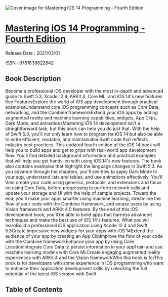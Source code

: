 ![Cover image for Mastering iOS 14 Programming - Fourth Edition](https://imgdetail.ebookreading.net/cover/cover/202109/EB9781838822842.jpg)

[Mastering iOS 14 Programming - Fourth Edition](https://ebookreading.net/view/book/Mastering+iOS+14+Programming+-+Fourth+Edition-EB9781838822842_1.html "Mastering iOS 14 Programming - Fourth Edition")
====================================================================================================================

Release Date : 2021/03/01

ISBN : 9781838822842

Book Description
-----------------

Become a professional iOS developer with the most in-depth and advanced guide to Swift 5.3, Xcode 12.4, ARKit 4, Core ML, and iOS 14's new features
Key FeaturesExplore the world of iOS app development through practical examplesUnderstand core iOS programming concepts such as Core Data, networking, and the Combine frameworkExtend your iOS apps by adding augmented reality and machine learning capabilities, widgets, App Clips, Dark Mode, and animationsMastering iOS 14 development isn't a straightforward task, but this book can help you do just that. With the help of Swift 5.3, you'll not only learn how to program for iOS 14 but also be able to write efficient, readable, and maintainable Swift code that reflects industry best practices.
This updated fourth edition of the iOS 14 book will help you to build apps and get to grips with real-world app development flow. You'll find detailed background information and practical examples that will help you get hands-on with using iOS 14's new features. The book also contains examples that highlight the language changes in Swift 5.3. As you advance through the chapters, you'll see how to apply Dark Mode to your app, understand lists and tables, and use animations effectively. You'll then create your code using generics, protocols, and extensions and focus on using Core Data, before progressing to perform network calls and update your storage and UI with the help of sample projects. Toward the end, you'll make your apps smarter using machine learning, streamline the flow of your code with the Combine framework, and amaze users by using Vision framework and ARKit 4.0 features.
By the end of this iOS development book, you'll be able to build apps that harness advanced techniques and make the best use of iOS 14's features.
What you will learnBuild a professional iOS application using Xcode 12.4 and Swift 5.3Create impressive new widgets for your apps with iOS 14Extend the audience of your app by creating an App ClipImprove the flow of your code with the Combine frameworkEnhance your app by using Core LocationIntegrate Core Data to persist information in your appTrain and use machine learning models with Core MLCreate engaging augmented reality experiences with ARKit 4 and the Vision frameworkWho this book is forThis book is for developers with some experience in iOS programming who want to enhance their application development skills by unlocking the full potential of the latest iOS version with Swift.


Table of Contents
-----------------


